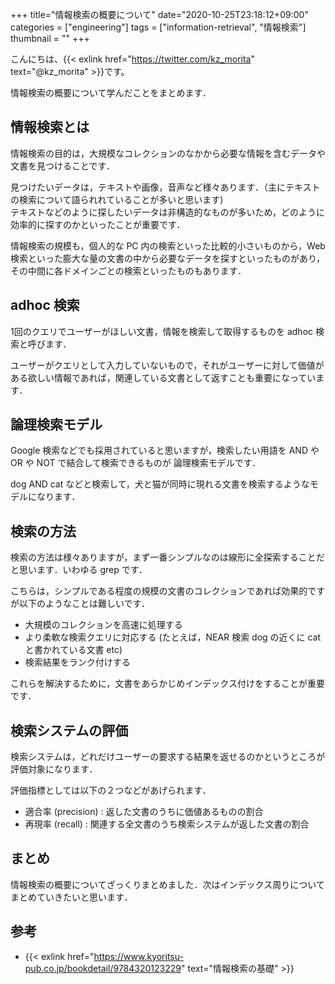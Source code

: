 +++
title="情報検索の概要について"
date="2020-10-25T23:18:12+09:00"
categories = ["engineering"]
tags = ["information-retrieval", "情報検索"]
thumbnail = ""
+++

こんにちは、{{< exlink href="https://twitter.com/kz_morita" text="@kz_morita" >}}です。

情報検索の概要について学んだことをまとめます．

## 情報検索とは

情報検索の目的は，大規模なコレクションのなかから必要な情報を含むデータや文書を見つけることです．

見つけたいデータは，テキストや画像，音声など様々あります．（主にテキストの検索について語られれていることが多いと思います) \
テキストなどのように探したいデータは非構造的なものが多いため，どのように効率的に探すのかといったことが重要です．


情報検索の規模も，個人的な PC 内の検索といった比較的小さいものから，Web 検索といった膨大な量の文書の中から必要なデータを探すといったものがあり，その中間に各ドメインごとの検索といったものもあります．

## adhoc 検索

1回のクエリでユーザーがほしい文書，情報を検索して取得するものを adhoc 検索と呼びます．

ユーザーがクエリとして入力していないもので，それがユーザーに対して価値がある欲しい情報であれば，関連している文書として返すことも重要になっています．

## 論理検索モデル

Google 検索などでも採用されていると思いますが，検索したい用語を AND や OR や NOT で結合して検索できるものが 論理検索モデルです．

dog AND cat などと検索して，犬と猫が同時に現れる文書を検索するようなモデルになります．


## 検索の方法

検索の方法は様々ありますが，まず一番シンプルなのは線形に全探索することだと思います．いわゆる grep です．

こちらは，シンプルである程度の規模の文書のコレクションであれば効果的ですが以下のようなことは難しいです．

- 大規模のコレクションを高速に処理する
- より柔軟な検索クエリに対応する (たとえば，NEAR 検索 dog の近くに cat と書かれている文書 etc)
- 検索結果をランク付けする

これらを解決するために，文書をあらかじめインデックス付けをすることが重要です．

## 検索システムの評価

検索システムは，どれだけユーザーの要求する結果を返せるのかというところが評価対象になります．

評価指標としては以下の２つなどがあげられます．

- 適合率 (precision) : 返した文書のうちに価値あるものの割合
- 再現率 (recall) : 関連する全文書のうち検索システムが返した文書の割合

## まとめ

情報検索の概要についてざっくりまとめました．次はインデックス周りについてまとめていきたいと思います．

## 参考

* {{< exlink href="https://www.kyoritsu-pub.co.jp/bookdetail/9784320123229" text="情報検索の基礎" >}}

